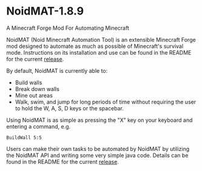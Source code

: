 # NoidMAT-1.8.9
A Minecraft Forge Mod For Automating Minecraft

NoidMAT (Noid Minecraft Automation Tool) is an extensible Minecraft Forge mod designed to automate as much as possible of Minecraft's survival mode. Instructions on its installation and use can be found in the README for the current [release](https://github.com/Hopding/NoidMAT-1.8.9/releases/).

By default, NoidMAT is currently able to:
 * Build walls
 * Break down walls
 * Mine out areas
 * Walk, swim, and jump for long periods of time without requiring the user to hold the W, A, S, D keys or the spacebar.

Using NoidMAT is as simple as pressing the "X" key on your keyboard and entering a command, e.g.
```
BuildWall 5:5
```

Users can make their own tasks to be automated by NoidMAT by utilizing the NoidMAT API and writing some very simple java code. Details can be found in the README for the current [release](https://github.com/Hopding/NoidMAT-1.8.9/releases/).
